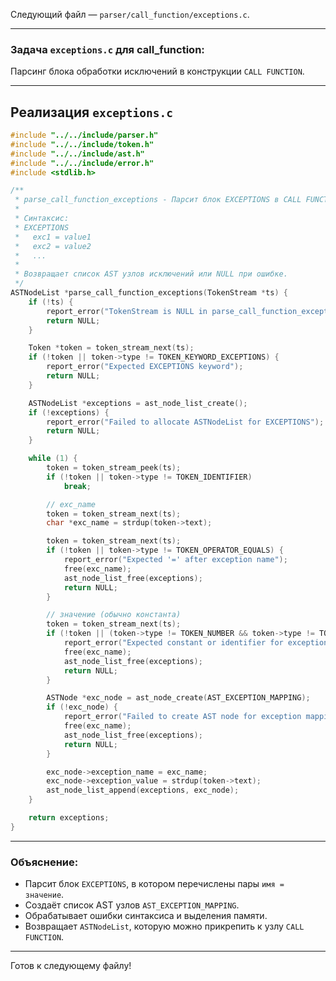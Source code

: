 Следующий файл — `parser/call_function/exceptions.c`.

---

### Задача `exceptions.c` для call\_function:

Парсинг блока обработки исключений в конструкции `CALL FUNCTION`.

---

## Реализация `exceptions.c`

```c
#include "../../include/parser.h"
#include "../../include/token.h"
#include "../../include/ast.h"
#include "../../include/error.h"
#include <stdlib.h>

/**
 * parse_call_function_exceptions - Парсит блок EXCEPTIONS в CALL FUNCTION.
 *
 * Синтаксис:
 * EXCEPTIONS
 *   exc1 = value1
 *   exc2 = value2
 *   ...
 *
 * Возвращает список AST узлов исключений или NULL при ошибке.
 */
ASTNodeList *parse_call_function_exceptions(TokenStream *ts) {
    if (!ts) {
        report_error("TokenStream is NULL in parse_call_function_exceptions");
        return NULL;
    }

    Token *token = token_stream_next(ts);
    if (!token || token->type != TOKEN_KEYWORD_EXCEPTIONS) {
        report_error("Expected EXCEPTIONS keyword");
        return NULL;
    }

    ASTNodeList *exceptions = ast_node_list_create();
    if (!exceptions) {
        report_error("Failed to allocate ASTNodeList for EXCEPTIONS");
        return NULL;
    }

    while (1) {
        token = token_stream_peek(ts);
        if (!token || token->type != TOKEN_IDENTIFIER)
            break;

        // exc_name
        token = token_stream_next(ts);
        char *exc_name = strdup(token->text);

        token = token_stream_next(ts);
        if (!token || token->type != TOKEN_OPERATOR_EQUALS) {
            report_error("Expected '=' after exception name");
            free(exc_name);
            ast_node_list_free(exceptions);
            return NULL;
        }

        // значение (обычно константа)
        token = token_stream_next(ts);
        if (!token || (token->type != TOKEN_NUMBER && token->type != TOKEN_IDENTIFIER)) {
            report_error("Expected constant or identifier for exception value");
            free(exc_name);
            ast_node_list_free(exceptions);
            return NULL;
        }

        ASTNode *exc_node = ast_node_create(AST_EXCEPTION_MAPPING);
        if (!exc_node) {
            report_error("Failed to create AST node for exception mapping");
            free(exc_name);
            ast_node_list_free(exceptions);
            return NULL;
        }

        exc_node->exception_name = exc_name;
        exc_node->exception_value = strdup(token->text);
        ast_node_list_append(exceptions, exc_node);
    }

    return exceptions;
}
```

---

### Объяснение:

* Парсит блок `EXCEPTIONS`, в котором перечислены пары `имя = значение`.
* Создаёт список AST узлов `AST_EXCEPTION_MAPPING`.
* Обрабатывает ошибки синтаксиса и выделения памяти.
* Возвращает `ASTNodeList`, которую можно прикрепить к узлу `CALL FUNCTION`.

---

Готов к следующему файлу!
